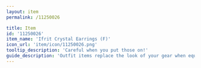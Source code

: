```yaml
---
layout: item
permalink: /11250026

title: Item
id: '11250026'
item_name: 'Ifrit Crystal Earrings (F)'
icon_url: 'item/icon/11250026.png'
tooltip_description: 'Careful when you put those on!'
guide_description: 'Outfit items replace the look of your gear when equipped.'
---
```

